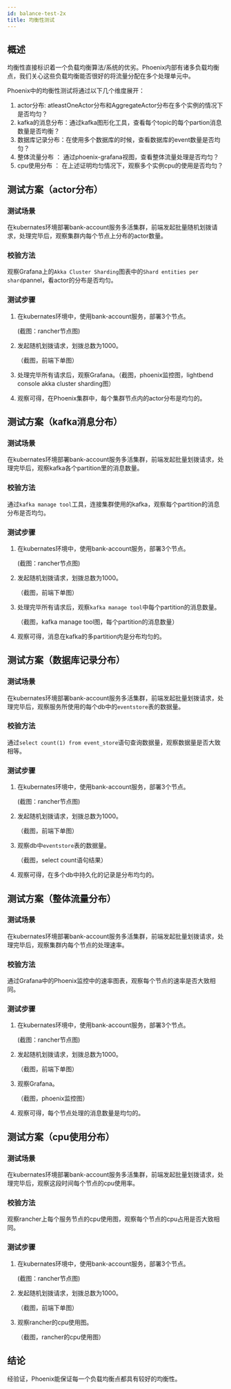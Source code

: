 ```yaml
---
id: balance-test-2x
title: 均衡性测试
---
```


## 概述

均衡性直接标识着一个负载均衡算法/系统的优劣。Phoenix内部有诸多负载均衡点，我们关心这些负载均衡能否很好的将流量分配在多个处理单元中。

Phoenix中的均衡性测试将通过以下几个维度展开：

1. actor分布: atleastOneActor分布和AggregateActor分布在多个实例的情况下是否均匀？
2. kafka的消息分布：通过kafka图形化工具，查看每个topic的每个partion消息数量是否均衡？
3. 数据库记录分布：在使用多个数据库的时候，查看数据库的event数量是否均匀？
4. 整体流量分布 ： 通过phoenix-grafana视图，查看整体流量处理是否均匀？ 
5. cpu使用分布 ： 在上述证明均匀情况下，观察多个实例cpu的使用是否均匀？

## 测试方案（actor分布）

### 测试场景

在kubernates环境部署bank-account服务多活集群，前端发起批量随机划拨请求，处理完毕后，观察集群内每个节点上分布的actor数量。

### 校验方法

观察Grafana上的`Akka Cluster Sharding`图表中的`Shard entities per shard`pannel，看actor的分布是否均匀。

### 测试步骤

1. 在kubernates环境中，使用bank-account服务，部署3个节点。

   (截图：rancher节点图)

2. 发起随机划拨请求，划拨总数为1000。

   （截图，前端下单图）

3. 处理完毕所有请求后，观察Grafana。（截图，phoenix监控图，lightbend console akka cluster sharding图）

4. 观察可得，在Phoenix集群中，每个集群节点内的actor分布是均匀的。

## 测试方案（kafka消息分布）

### 测试场景

在kubernates环境部署bank-account服务多活集群，前端发起批量划拨请求，处理完毕后，观察kafka各个partition里的消息数量。

### 校验方法

通过`kafka manage tool`工具，连接集群使用的kafka，观察每个partition的消息分布是否均匀。

### 测试步骤

1. 在kubernates环境中，使用bank-account服务，部署3个节点。

   (截图：rancher节点图)

2. 发起随机划拨请求，划拨总数为1000。

   （截图，前端下单图）

3. 处理完毕所有请求后，观察`kafka manage tool`中每个partition的消息数量。

   （截图，kafka manage tool图，每个partition的消息数量）

4. 观察可得，消息在kafka的多partition内是分布均匀的。

## 测试方案（数据库记录分布）

### 测试场景

在kubernates环境部署bank-account服务多活集群，前端发起批量划拨请求，处理完毕后，观察服务所使用的每个db中的`eventstore`表的数据量。

### 校验方法

通过`select count(1) from event_store`语句查询数据量，观察数据量是否大致相等。

### 测试步骤

1. 在kubernates环境中，使用bank-account服务，部署3个节点。

   (截图：rancher节点图)

2. 发起随机划拨请求，划拨总数为1000。

   （截图，前端下单图）

3. 观察db中`eventstore`表的数据量。

   （截图，select count语句结果）

4. 观察可得，在多个db中持久化的记录是分布均匀的。

## 测试方案（整体流量分布）

### 测试场景

在kubernates环境部署bank-account服务多活集群，前端发起批量划拨请求，处理完毕后，观察集群内每个节点的处理速率。

### 校验方法

 通过Grafana中的Phoenix监控中的速率图表，观察每个节点的速率是否大致相同。

### 测试步骤

1. 在kubernates环境中，使用bank-account服务，部署3个节点。

   (截图：rancher节点图)

2. 发起随机划拨请求，划拨总数为1000。

   （截图，前端下单图）

3. 观察Grafana。

   （截图，phoenix监控图）

4. 观察可得，每个节点处理的消息数量是均匀的。

## 测试方案（cpu使用分布）

### 测试场景

在kubernates环境部署bank-account服务多活集群，前端发起批量划拨请求，处理完毕后，观察这段时间每个节点的cpu使用率。

### 校验方法

观察rancher上每个服务节点的cpu使用图，观察每个节点的cpu占用是否大致相同。

### 测试步骤

1. 在kubernates环境中，使用bank-account服务，部署3个节点。

   (截图：rancher节点图)

2. 发起随机划拨请求，划拨总数为1000。

   （截图，前端下单图）

3. 观察rancher的cpu使用图。

   （截图，rancher的cpu使用图）

## 结论

经验证，Phoenix能保证每一个负载均衡点都具有较好的均衡性。